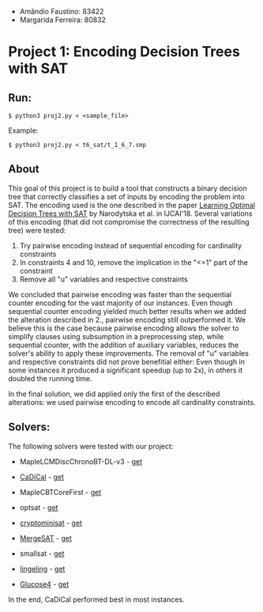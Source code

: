 - Amândio Faustino: 83422
- Margarida Ferreira: 80832

# Project 1: Encoding Decision Trees with SAT

## Run:

`$ python3 proj2.py < <sample_file>`

Example:

`$ python3 proj2.py < t6_sat/t_1_6_7.smp`

## About

This goal of this project is to build a tool that constructs a binary decision tree that correctly classifies a set of inputs by encoding the problem into SAT. The encoding used is the one described in the paper [Learning Optimal Decision Trees with SAT](https://www.ijcai.org/proceedings/2018/189) by Narodytska et al. in IJCAI'18. Several variations of this encoding (that did not compromise the correctness of the resulting tree) were tested:

1. Try pairwise encoding instead of sequential encoding for cardinality constraints
2. In constraints 4 and 10, remove the implication in the "<=1" part of the constraint
3. Remove all "u" variables and respective constraints

We concluded that pairwise encoding was faster than the sequential counter encoding for the vast majority of our instances. Even though sequential counter encoding yielded much better results when we added the alteration described in 2., pairwise encoding still outperformed it. We believe this is the case because pairwise encoding allows the solver to simplify clauses using subsumption in a preprocessing step, while sequential counter, with the addition of auxiliary variables, reduces the solver's ability to apply these improvements.
The removal of "u" variables and respective constraints did not prove benefitial either: Even though in some instances it produced a significant speedup (up to 2x), in others it doubled the running time. 

In the final solution, we did applied only the first of the described alterations: we used pairwise encoding to encode all cardinality constraints.

## Solvers:

The following solvers were tested with our project:

 - MapleLCMDiscChronoBT-DL-v3 - [get](http://sat-race-2019.ciirc.cvut.cz/solvers/MapleLCMDiscChronoBT-DL-v3.zip)
 
 - [CaDiCal](https://github.com/arminbiere/cadical) - [get](http://sat-race-2019.ciirc.cvut.cz/solvers/CaDiCaL.zip)

 - MapleCBTCoreFirst - [get](http://sat-race-2019.ciirc.cvut.cz/solvers/MapleLCMdistCBTcoreFirst.zip)
 
 - optsat - [get](http://sat-race-2019.ciirc.cvut.cz/solvers/optsat.zip)
 
 - [cryptominisat](https://github.com/msoos/cryptominisat) - [get](http://sat-race-2019.ciirc.cvut.cz/solvers/cmsatv56-walksat.zip)
 
 - [MergeSAT](https://github.com/conp-solutions/mergesat) - [get](http://sat-race-2019.ciirc.cvut.cz/solvers/MergeSAT.zip)
 
 - smallsat - [get](http://sat-race-2019.ciirc.cvut.cz/solvers/smallsat.zip)
 
 - [lingeling](https://github.com/arminbiere/lingeling) - [get](http://fmv.jku.at/lingeling/lingeling-bcj-78ebb86-180517.tar.gz)
 
 - [Glucose4](https://www.labri.fr/perso/lsimon/glucose/) - [get](http://sat-race-2019.ciirc.cvut.cz/solvers/glucose-4.2.1.zip)
 
 In the end, CaDiCal performed best in most instances.
 
